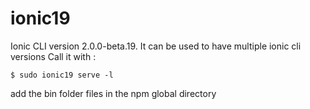 # ionic19
Ionic CLI version 2.0.0-beta.19. It can be used to have multiple ionic cli versions
Call it with :
```
$ sudo ionic19 serve -l
```
add the bin folder files in the npm global directory
